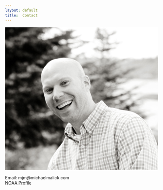 ```yaml
---
layout: default
title:  Contact
---
```



<img class="img_contact"  src="assets/images/michael_malick_nice.jpg"
 alt="Michael Malick"/>

<div class="center_text">
Email: mjm@michaelmalick.com
<br>
<a href="https://www.fisheries.noaa.gov/contact/michael-j-malick-phd">NOAA Profile</a>
<br>
<br>
<br>
<div/>

